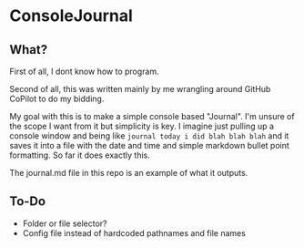 # ConsoleJournal

## What?

First of all, I dont know how to program.

Second of all, this was written mainly by me wrangling around GitHub CoPilot to do my bidding.

My goal with this is to make a simple console based "Journal". I'm unsure of the scope I want from it but simplicity is key. I imagine just pulling up a console window and being like ``journal today i did blah blah blah`` and it saves it into a file with the date and time and simple markdown bullet point formatting. So far it does exactly this.

The journal.md file in this repo is an example of what it outputs.

## To-Do

* Folder or file selector?
* Config file instead of hardcoded pathnames and file names
